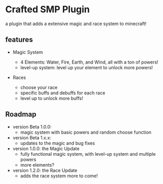 # Crafted SMP Plugin #
a plugin that adds a extensive magic and race system to minecraft!

## features ##

- Magic System
  - 4 Elements: Water, Fire, Earth, and Wind, all with a ton of powers!
  - level-up system: level up your element to unlock more powers!

- Races
   - choose your race
   - specific buffs and debuffs for each race
   - level up to unlock more buffs!



 ## Roadmap ##

 - version Beta 1.0.0:
   - magic system with basic powers and random choose function
- version Beta 1.x.x:
   - updates to the magic and bug fixes
- version 1.0.0: the Magic Update
  - fully functional magic system, with level-up system and multiple powers
  - more elements?
- version 1.2.0: the Race Update
  - adds the race system
more to come!

